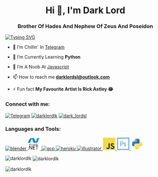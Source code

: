 <h1 align="center">Hi 👋, I'm Dark Lord</h1>
<h3 align="center">Brother Of Hades And Nephew Of Zeus And Poseidon</h3>

[![Typing SVG](https://readme-typing-svg.herokuapp.com?size=18&color=FF0000&lines=%3E+Hi+%F0%9F%91%8B+I+Am+Dark+Lord+;%3E+I'm+A+Programmer+From+Tartarus;%3E+This+Is+A+Small+Introduction+About+Me+%F0%9F%98%89)](https://git.io/typing-svg)

- 🔭 I’m Chillin' In [Telegram](https://t.me/Dark_LordSl)

- 🌱 I’m Currently Learning **Python**

- 👯 I’m A Noob At [Javascript](https://www.javascript.com)

- 📫 How to reach me **darklordsl@outlook.com**

- ⚡ Fun fact **My Favourite Artist Is Rick Astley 😂**

<h3 align="left">Connect with me:</h3>
<p align="left">
  <a href="https://telegram.me/Dark_LordSl" target="_blank"><img align="center" src="https://img.icons8.com/fluency/48/000000/telegram-app.png" alt="Telegram"></a>
<a href="https://codepen.io/darklordlk" target="blank"><img align="center" src="https://raw.githubusercontent.com/rahuldkjain/github-profile-readme-generator/master/src/images/icons/Social/codepen.svg" alt="darklordlk" height="30" width="40" /></a>
<a href="https://dev.to/dark_lordsl" target="blank"><img align="center" src="https://raw.githubusercontent.com/rahuldkjain/github-profile-readme-generator/master/src/images/icons/Social/devto.svg" alt="dark_lordsl" height="30" width="40" /></a>
</p>

<h3 align="left">Languages and Tools:</h3>
<p align="left"> <a href="https://www.blender.org/" target="_blank" rel="noreferrer"> <img src="https://download.blender.org/branding/community/blender_community_badge_white.svg" alt="blender" width="40" height="40"/> </a> <a href="https://dotnet.microsoft.com/" target="_blank" rel="noreferrer"> <img src="https://raw.githubusercontent.com/devicons/devicon/master/icons/dot-net/dot-net-original-wordmark.svg" alt="dotnet" width="40" height="40"/> </a> <a href="https://cloud.google.com" target="_blank" rel="noreferrer"> <img src="https://www.vectorlogo.zone/logos/google_cloud/google_cloud-icon.svg" alt="gcp" width="40" height="40"/> </a> <a href="https://heroku.com" target="_blank" rel="noreferrer"> <img src="https://www.vectorlogo.zone/logos/heroku/heroku-icon.svg" alt="heroku" width="40" height="40"/> </a> <a href="https://www.adobe.com/in/products/illustrator.html" target="_blank" rel="noreferrer"> <img src="https://www.vectorlogo.zone/logos/adobe_illustrator/adobe_illustrator-icon.svg" alt="illustrator" width="40" height="40"/> </a> <a href="https://developer.mozilla.org/en-US/docs/Web/JavaScript" target="_blank" rel="noreferrer"> <img src="https://raw.githubusercontent.com/devicons/devicon/master/icons/javascript/javascript-original.svg" alt="javascript" width="40" height="40"/> </a> <a href="https://www.photoshop.com/en" target="_blank" rel="noreferrer"> <img src="https://raw.githubusercontent.com/devicons/devicon/master/icons/photoshop/photoshop-line.svg" alt="photoshop" width="40" height="40"/> </a> <a href="https://www.python.org" target="_blank" rel="noreferrer"> <img src="https://raw.githubusercontent.com/devicons/devicon/master/icons/python/python-original.svg" alt="python" width="40" height="40"/> </a> </p>

<p><img align="left" src="https://github-readme-stats.vercel.app/api/top-langs?username=darklordlk&show_icons=true&locale=en&layout=compact" alt="darklordlk" /></p>

<p>&nbsp;<img align="center" src="https://github-readme-stats.vercel.app/api?username=darklordlk&show_icons=true&locale=en" alt="darklordlk" /></p>

<p><img align="center" src="https://github-readme-streak-stats.herokuapp.com/?user=darklordlk&" alt="darklordlk" /></p>
